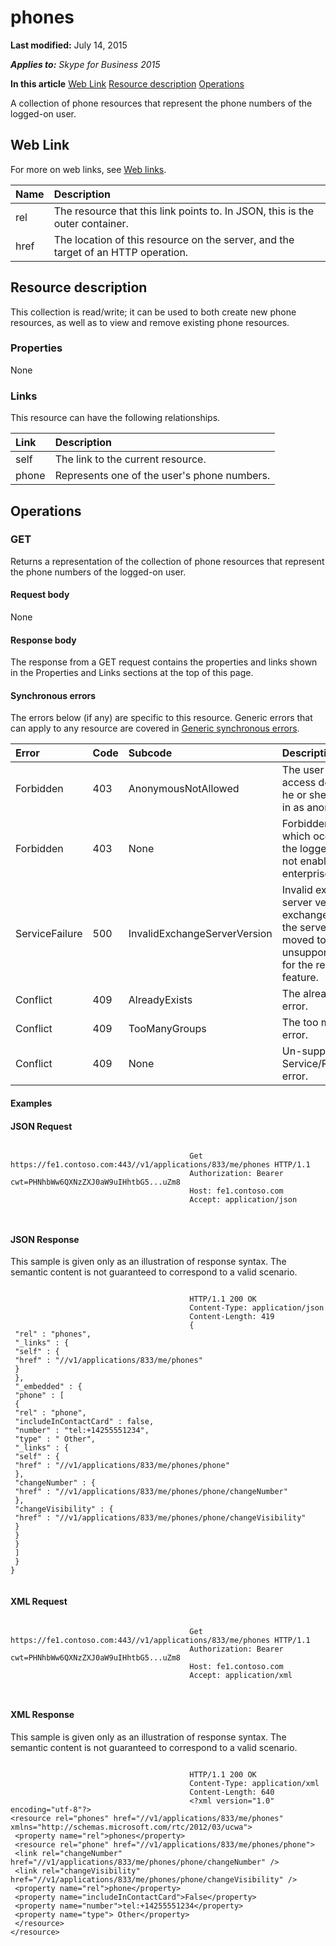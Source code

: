 
# phones 

 **Last modified:** July 14, 2015

 _**Applies to:** Skype for Business 2015_

 **In this article**
 [Web Link](#sectionSection0)
 [Resource description](#sectionSection1)
 [Operations](#sectionSection2)


A collection of phone resources that represent the phone numbers of the logged-on user. 

## Web Link
<a name="sectionSection0"> </a>

For more on web links, see [Web links](WebLinks.md).



|**Name**|**Description**|
|:-----|:-----|
|rel|The resource that this link points to. In JSON, this is the outer container.|
|href|The location of this resource on the server, and the target of an HTTP operation.|

## Resource description
<a name="sectionSection1"> </a>

This collection is read/write; it can be used to both create new phone resources, as well as to view and remove existing phone resources. 


### Properties

None


### Links

This resource can have the following relationships.



|**Link**|**Description**|
|:-----|:-----|
|self|The link to the current resource.|
|phone|Represents one of the user's phone numbers.|

## Operations
<a name="sectionSection2"> </a>




### GET

Returns a representation of the collection of phone resources that represent the phone numbers of the logged-on user.


#### Request body

None


#### Response body

The response from a GET request contains the properties and links shown in the Properties and Links sections at the top of this page.


#### Synchronous errors

The errors below (if any) are specific to this resource. Generic errors that can apply to any resource are covered in [Generic synchronous errors](GenericSynchronousErrors.md).



|**Error**|**Code**|**Subcode**|**Description**|
|:-----|:-----|:-----|:-----|
|Forbidden|403|AnonymousNotAllowed|The user cannot access delegates as he or she has signed in as anonymous.|
|Forbidden|403|None|Forbidden exception which occurs when the logged in user is not enabled for enterprise voice.|
|ServiceFailure|500|InvalidExchangeServerVersion|Invalid exchange server version.The exchange mailbox of the server might have moved to an unsupported version for the required feature.|
|Conflict|409|AlreadyExists|The already exists error.|
|Conflict|409|TooManyGroups|The too many groups error.|
|Conflict|409|None|Un-supported Service/Resource/API error.|

#### Examples




#### JSON Request


```

										Get https://fe1.contoso.com:443//v1/applications/833/me/phones HTTP/1.1
										Authorization: Bearer cwt=PHNhbWw6QXNzZXJ0aW9uIHhtbG5...uZm8
										Host: fe1.contoso.com
										Accept: application/json
										
									
```


#### JSON Response

This sample is given only as an illustration of response syntax. The semantic content is not guaranteed to correspond to a valid scenario.


```

										HTTP/1.1 200 OK
										Content-Type: application/json
										Content-Length: 419
										{
 "rel" : "phones",
 "_links" : {
 "self" : {
 "href" : "//v1/applications/833/me/phones"
 }
 },
 "_embedded" : {
 "phone" : [
 {
 "rel" : "phone",
 "includeInContactCard" : false,
 "number" : "tel:+14255551234",
 "type" : " Other",
 "_links" : {
 "self" : {
 "href" : "//v1/applications/833/me/phones/phone"
 },
 "changeNumber" : {
 "href" : "//v1/applications/833/me/phones/phone/changeNumber"
 },
 "changeVisibility" : {
 "href" : "//v1/applications/833/me/phones/phone/changeVisibility"
 }
 }
 }
 ]
 }
}
									
```


#### XML Request


```

										Get https://fe1.contoso.com:443//v1/applications/833/me/phones HTTP/1.1
										Authorization: Bearer cwt=PHNhbWw6QXNzZXJ0aW9uIHhtbG5...uZm8
										Host: fe1.contoso.com
										Accept: application/xml
										
									
```


#### XML Response

This sample is given only as an illustration of response syntax. The semantic content is not guaranteed to correspond to a valid scenario.


```

										HTTP/1.1 200 OK
										Content-Type: application/xml
										Content-Length: 640
										<?xml version="1.0" encoding="utf-8"?>
<resource rel="phones" href="//v1/applications/833/me/phones" xmlns="http://schemas.microsoft.com/rtc/2012/03/ucwa">
 <property name="rel">phones</property>
 <resource rel="phone" href="//v1/applications/833/me/phones/phone">
 <link rel="changeNumber" href="//v1/applications/833/me/phones/phone/changeNumber" />
 <link rel="changeVisibility" href="//v1/applications/833/me/phones/phone/changeVisibility" />
 <property name="rel">phone</property>
 <property name="includeInContactCard">False</property>
 <property name="number">tel:+14255551234</property>
 <property name="type"> Other</property>
 </resource>
</resource>
									
```

